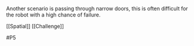 Another scenario is passing through narrow doors, this is often difficult for the robot with a high chance of failure.

[[Spatial]]
[[Challenge]]

#P5 